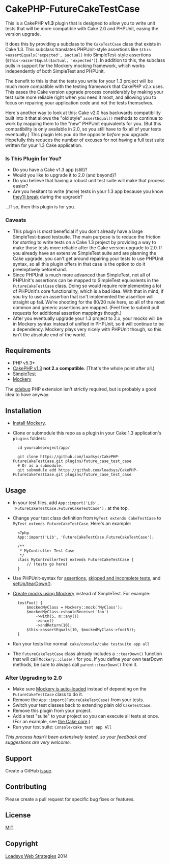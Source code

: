 CakePHP-FutureCakeTestCase
==========================

This is a CakePHP **v1.3** plugin that is designed to allow you to write unit tests that will be more compatible with Cake 2.0 and PHPUnit, easing the version upgrade.

It does this by providing a subclass to the `CakeTestCase` class that exists in Cake 1.3. This subclass translates PHPUnit-style assertions like `$this->assertEquals('expected', $actual)` into SimpleTest-style assertions (`$this->assertEqual($actual, 'expected')`). In addition to this, the subclass pulls in support for the Mockery mocking framework, which works independently of both SimpleTest and PHPUnit.

The benefit to this is that the tests you write for your 1.3 project will be much more compatible with the testing framework that CakePHP v2.x uses. This eases the Cake version upgrade process considerably by making your test suite more reliable right when you need it most, and allowing you to focus on repairing your application code and not the tests themselves.

Here's another way to look at this: Cake v2.0 has backwards compatibility built into it that allows the "old style" `assertEqual()` methods to continue to work by mapping them to the "new" PHPUnit equivalents for you. (But this compatibility is only available in 2.0, so you still have to fix all of your tests eventually.) This plugin lets you do the opposite _before_ you upgrade. Hopefully this reduces the number of excuses for not having a full test suite written for your 1.3 Cake application.

### Is This Plugin for You?

* Do you have a Cake v1.3 app (still)?
* Would you like to upgrade it to 2.0 (and beyond)?
* Do you believe that having a robust unit test suite will make that process easier?
* Are you hesitant to write (more) tests in your 1.3 app because you know [they'll break](http://book.cakephp.org/2.0/en/appendices/phpunit-migration-hints.html) during the upgrade?

...If so, then this plugin is for you.


### Caveats

* This plugin is _most_ beneficial if you don't already have a large SimpleTest-based testsuite. The main purpose is to reduce the friction for _starting_ to write tests on a Cake 1.3 project by providing a way to make those tests more reliable after the Cake version upgrade to 2.0. If you already have an extensive SimpleTest suite and are planning the Cake upgrade, you can't get around repairing your tests to use PHPUnit syntax, so all this plugin offers in that case is the option to do it preemptively beforehand.
* Since PHPUnit is much more advanced than SimpleTest, not all of PHPUnit's assertions can be mapped to SimpleTest equivalents in the `FutureCakeTestCase` class. Doing so would require reimplementing a lot of PHPUnit's core functionality, which is a bad idea. With that in mind, if you try to use an assertion that isn't implemented the assertion will straight up fail. We're shooting for the 80/20 rule here, so all of the most common and generic assertions are mapped. (Feel free to submit pull requests for additional assertion mappings though.)
* After you eventually upgrade your 1.3 project to 2.x, your mocks will be in Mockery syntax instead of unified in PHPUnit, so it will continue to be a dependency. Mockery plays very nicely with PHPUnit though, so this isn't the absolute end of the world.

## Requirements

* PHP v5.3+
* [CakePHP v1.3](https://github.com/cakephp/cakephp/tree/1.3) **not 2.x compatible**. (That's the whole point after all.)
* [SimpleTest](http://www.simpletest.org/)
* [Mockery](https://github.com/padraic/mockery#mockery)

The [xdebug](http://xdebug.org) PHP extension isn't strictly required, but is probably a good idea to have anyway.


## Installation

* [Install Mockery](https://github.com/padraic/mockery#installation).
* Clone or submodule this repo as a plugin in your Cake 1.3 application's `plugins` folders:

		cd yourcakeproject/app/
		
		git clone https://github.com/loadsys/CakePHP-FutureCakeTestCase.git plugins/future_case_test_case
		# Or as a submodule:
		git submodule add https://github.com/loadsys/CakePHP-FutureCakeTestCase.git plugins/future_case_test_case


## Usage

* In your test files, add `App::import('Lib', 'FutureCakeTestCase.FutureCakeTestCase');` at the top.

* Change your test class definition from `MyTest extends CakeTestCase` to `MyTest extends FutureCakeTestCase`. Here's an example:

		<?php
		App::import('Lib', 'FutureCakeTestCase.FutureCakeTestCase');

		/**
		 * MyController Test Case
		 */
		class MyControllerTest extends FutureCakeTestCase {
			// (tests go here)
		}

* Use PHPUnit-syntax for [assertions](http://phpunit.de/manual/current/en/writing-tests-for-phpunit.html#writing-tests-for-phpunit.assertions), [skipped and incomplete tests](http://phpunit.de/manual/current/en/incomplete-and-skipped-tests.html), and [setUp/tearDown()](http://phpunit.de/manual/current/en/fixtures.html).

* [Create mocks using Mockery](https://github.com/padraic/mockery#simple-example) instead of SimpleTest. For example:

		testFoo() {
			$mockedMyClass = Mockery::mock('MyClass');
			$mockedMyClass->shouldReceive('foo')
				->with(5, m::any())
				->once()
				->andReturn(10);
			$this->assertEquals(10, $mockedMyClass->foo(5));
		}

* Run your tests like normal: `cake/console/cake testsuite app all`

* The `FutureCakeTestCase` class already includes a `::tearDown()` function that will call `Mockery::close()` for you. If you define your own tearDown methods, be sure to always call `parent::tearDown()` from it.

### After Upgrading to 2.0

* Make sure [Mockery is auto-loaded](https://github.com/padraic/mockery/wiki#phpunit-integration) instead of depending on the `FutureCakeTestCase` class to do it.
* Remove the `App::import(FutureCakeTestCase)` from your tests.
* Switch your test classes back to extending plain old `CakeTestCase`.
* Remove this plugin from your project.
* Add a test "suite" to your project so you can execute all tests at once. (For an example, see [the Cake core](https://github.com/cakephp/cakephp/blob/master/lib/Cake/Test/Case/AllTestsTest.php).)
* Run your test suite: `Console/cake test app All`

_This process hasn't been extensively tested, so your feedback and suggestions are very welcome._

## Support

Create a GitHub [issue](https://github.com/loadsys/CakePHP-FutureCakeTestCase/issues). 

## Contributing

Please create a pull request for specific bug fixes or features.

## License

[MIT](https://github.com/loadsys/CakePHP-FutureCakeTestCase/blob/master/LICENSE)

## Copyright ##

[Loadsys Web Strategies](http://www.loadsys.com) 2014
